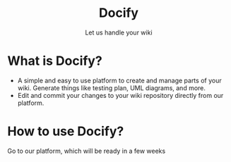 <h1 style="text-align:center"> Docify </h1>
<p style="text-align:center"> Let us handle your wiki </p>

# What is Docify?
- A simple and easy to use platform to create and manage parts of your wiki. Generate things like testing plan, UML diagrams, and more.
- Edit and commit your changes to your wiki repository directly from our platform.

# How to use Docify?
Go to our platform, which will be ready in a few weeks

